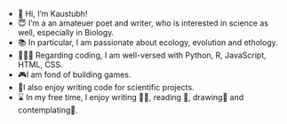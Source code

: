 - 👋 Hi, I’m Kaustubh!
- 😇 I’m a an amateuer poet and writer, who is interested in science as well, especially in Biology. 
- 📚 In particular, I am passionate about ecology, evolution and ethology.
- 👨🏻‍💻 Regarding coding, I am well-versed with Python, R, JavaScript, HTML, CSS. 
- 🎮I am fond of building games. 
- 🧬I also enjoy writing code for scientific projects.
- ⌛ In my free time, I enjoy writing ✍🏻, reading 📖, drawing🎨 and contemplating💭. 

<!---
Kaustubh522/Kaustubh522 is a ✨ special ✨ repository because its `README.md` (this file) appears on your GitHub profile.
You can click the Preview link to take a look at your changes.
--->
